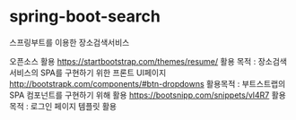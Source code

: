 # spring-boot-search
스프링부트를 이용한 장소검색서비스

오픈소스 활용
https://startbootstrap.com/themes/resume/ 
활용 목적 : 장소검색 서비스의 SPA를 구현하기 위한 프론트 UI페이지
http://bootstrapk.com/components/#btn-dropdowns
활용목적 : 부트스트랩의 SPA 컴포넌트를 구현하기 위해 활용
https://bootsnipp.com/snippets/vl4R7
활용목적 : 로그인 페이지 템플릿 활용
